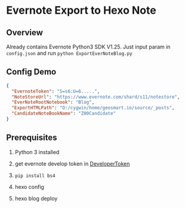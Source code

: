 Evernote Export to Hexo Note
============================================

Overview
---
Already contains Evernote Python3 SDK  V1.25.
Just input param in `config.json` and run 
`python ExportEverNoteBlog.py`

Config Demo
---
```json
{
  "EvernoteToken": "S=s6:U=6.....",
  "NoteStoreUrl": "https://www.evernote.com/shard/s11/notestore",
  "EverNoteRootNotebook": "Blog",
  "ExportHTMLPath": "D:/cygwin/home/geosmart.io/source/_posts",
  "CandidateNoteBookName": "Z00Candidate"
}
```

Prerequisites
---
1. Python 3 installed
2. get evernote develop token in [DeveloperToken](https://www.evernote.com/api/DeveloperToken.action)

3. `pip install bs4`
4. hexo config
5. hexo blog deploy
